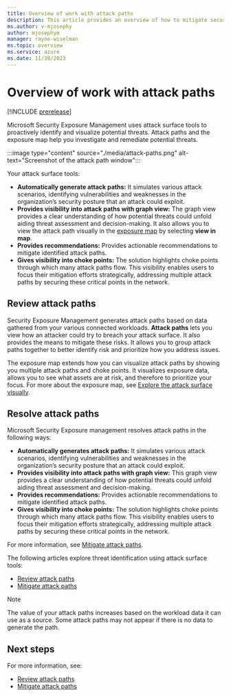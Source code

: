 ```yaml
---
title: Overview of work with attack paths
description: This article provides an overview of how to mitigate security risks using attack paths in Microsoft Exposure Management.
ms.author: v-mjosephy
author: mjosephym
manager: rayne-wiselman
ms.topic: overview
ms.service: azure
ms.date: 11/28/2023
---
```


# Overview of work with attack paths

[!INCLUDE [prerelease](../includes//prerelease.md)]

Microsoft Security Exposure Management uses attack surface tools to proactively identify and visualize potential threats. Attack paths and the exposure map help you investigate and remediate potential threats.

<!--You can do so from [Attack paths](https://security.microsoft.com/attack-paths) in the [Microsoft defender portal](https://security.microsoft.com/) or by selecting **Attack surface -> Attack path**.-->

:::image type="content" source="./media/attack-paths.png" alt-text="Screenshot of the attack path window":::

Your attack surface tools:

- **Automatically generate attack paths:** It simulates various attack scenarios, identifying vulnerabilities and weaknesses in the organization’s security posture that an attack could exploit.
- **Provides visibility into attack paths with graph view:** The graph view provides a clear understanding of how potential threats could unfold aiding threat assessment and decision-making. It also allows you to view the attack path visually in the [exposure map](enterprise-exposure-map.md) by selecting **view in map**.  
- **Provides recommendations:** Provides actionable recommendations to mitigate identified attack paths.
- **Gives visibility into choke points:** The solution highlights choke points through which many attack paths flow. This visibility enables users to focus their mitigation efforts strategically, addressing multiple attack paths by securing these critical points in the network.

<!--## Delegate metrics and recommendations

Microsoft Security Exposure Management provides a way to delegate risk and exposure metrics and recommendation tasks to other members of your security team. This helps appropriate team members remediate identified risks in a timely fashion.

For more information, see [Delegate metrics and recommendations](delegate-metrics-recommendations.md)
-->
## Review attack paths

Security Exposure Management generates attack paths based on data gathered from your various connected workloads. **Attack paths** lets you view how an attacker could try to breach your attack surface. It also provides the means to mitigate these risks. It allows you to group attack paths together to better identify risk and prioritize how you address issues.

The exposure map extends how you can visualize attack paths by showing you multiple attack paths and choke points. It visualizes exposure data, allows you to see what assets are at risk, and therefore to prioritize your focus.
For more about the exposure map, see [Explore the attack surface visually](enterprise-exposure-map.md).

## Resolve attack paths

Microsoft Security Exposure management resolves attack paths in the following ways:

- **Automatically generates attack paths:** It simulates various attack scenarios, identifying vulnerabilities and weaknesses in the organization’s security posture that an attack could exploit.
- **Provides visibility into attack paths with graph view:** This graph view provides a clear understanding of how potential threats could unfold aiding threat assessment and decision-making.
- **Provides recommendations:** Provides actionable recommendations to mitigate identified attack paths.
- **Gives visibility into choke points:** The solution highlights choke points through which many attack paths flow. This visibility enables users to focus their mitigation efforts strategically, addressing multiple attack paths by securing these critical points in the network.

For more information, see [Mitigate attack paths](attack-paths-analysis-remediation.md).

The following articles explore threat identification using attack surface tools:

- [Review attack paths](review-attack-paths.md)
- [Mitigate attack paths](attack-paths-analysis-remediation.md)

> [!NOTE]
> The value of your attack paths increases based on the workload data it can use as a source. Some attack paths may not appear if there is no data to generate the path.

## Next steps

For more information, see:

- [Review attack paths](review-attack-paths.md)
- [Mitigate attack paths](attack-paths-analysis-remediation.md)